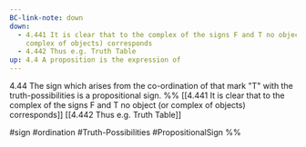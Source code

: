 ```yaml
---
BC-link-note: down
down:
  - 4.441 It is clear that to the complex of the signs F and T no object (or
    complex of objects) corresponds
  - 4.442 Thus e.g. Truth Table
up: 4.4 A proposition is the expression of
---
```

4.44 The sign which arises from the co-ordination of that mark "T" with the truth-possibilities is a propositional sign.
%%
[[4.441 It is clear that to the complex of the signs F and T no object (or complex of objects) corresponds]]
[[4.442 Thus e.g. Truth Table]]

#sign #ordination #Truth-Possibilities #PropositionalSign %%